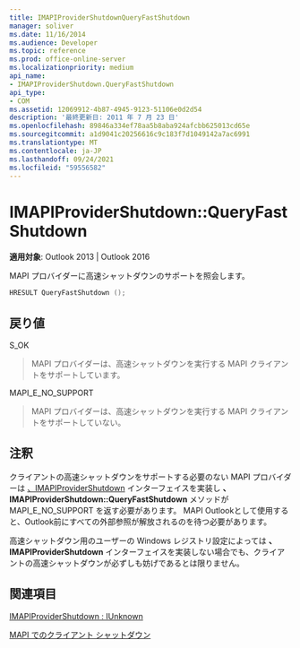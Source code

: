 ```yaml
---
title: IMAPIProviderShutdownQueryFastShutdown
manager: soliver
ms.date: 11/16/2014
ms.audience: Developer
ms.topic: reference
ms.prod: office-online-server
ms.localizationpriority: medium
api_name:
- IMAPIProviderShutdown.QueryFastShutdown
api_type:
- COM
ms.assetid: 12069912-4b87-4945-9123-51106e0d2d54
description: '最終更新日: 2011 年 7 月 23 日'
ms.openlocfilehash: 89846a334ef78aa5b8aba924afcbb625013cd65e
ms.sourcegitcommit: a1d9041c20256616c9c183f7d1049142a7ac6991
ms.translationtype: MT
ms.contentlocale: ja-JP
ms.lasthandoff: 09/24/2021
ms.locfileid: "59556582"
---
```

# <a name="imapiprovidershutdownqueryfastshutdown"></a>IMAPIProviderShutdown::QueryFastShutdown

  
  
**適用対象**: Outlook 2013 | Outlook 2016 
  
MAPI プロバイダーに高速シャットダウンのサポートを照会します。 
  
```cpp
HRESULT QueryFastShutdown ();
```

## <a name="return-value"></a>戻り値

S_OK
  
> MAPI プロバイダーは、高速シャットダウンを実行する MAPI クライアントをサポートしています。
    
MAPI_E_NO_SUPPORT
  
> MAPI プロバイダーは、高速シャットダウンを実行する MAPI クライアントをサポートしていない。
    
## <a name="remarks"></a>注釈

クライアントの高速シャットダウンをサポートする必要のない MAPI プロバイダーは [、IMAPIProviderShutdown](imapiprovidershutdowniunknown.md) インターフェイスを実装し **、IMAPIProviderShutdown::QueryFastShutdown** メソッドが MAPI_E_NO_SUPPORT を返す必要があります。 MAPI Outlookとして使用すると、Outlook前にすべての外部参照が解放されるのを待つ必要があります。 
  
高速シャットダウン用のユーザーの Windows レジストリ設定によっては **、IMAPIProviderShutdown** インターフェイスを実装しない場合でも、クライアントの高速シャットダウンが必ずしも妨げであるとは限りません。 
  
## <a name="see-also"></a>関連項目



[IMAPIProviderShutdown : IUnknown](imapiprovidershutdowniunknown.md)


[MAPI でのクライアント シャットダウン](client-shutdown-in-mapi.md)

